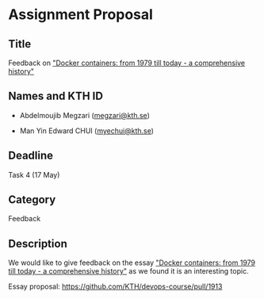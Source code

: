 # Assignment Proposal

## Title

Feedback on ["Docker containers: from 1979 till today - a comprehensive history"](https://github.com/KTH/devops-course/tree/2022/contributions/essay/bonato)

## Names and KTH ID

- Abdelmoujib Megzari (megzari@kth.se)

- Man Yin Edward CHUI (myechui@kth.se)

## Deadline

Task 4 (17 May)

## Category

Feedback

## Description

We would like to give feedback on the essay ["Docker containers: from 1979 till today - a comprehensive history"](https://github.com/KTH/devops-course/tree/2022/contributions/essay/bonato) as we found it is an interesting topic.

Essay proposal: https://github.com/KTH/devops-course/pull/1913
